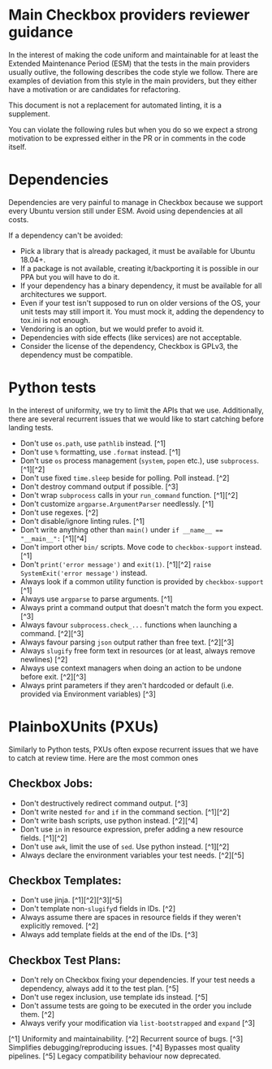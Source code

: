 # Main Checkbox providers reviewer guidance

In the interest of making the code uniform and maintainable for at least the
Extended Maintenance Period (ESM) that the tests in the main providers usually
outlive, the following describes the code style we follow. There are examples
of deviation from this style in the main providers, but they either have a
motivation or are candidates for refactoring.

This document is not a replacement for automated linting, it is a supplement.

You can violate the following rules but when you do so we expect a strong
motivation to be expressed either in the PR or in comments in the code itself.

# Dependencies

Dependencies are very painful to manage in Checkbox because we support every
Ubuntu version still under ESM. Avoid using dependencies at all costs.

If a dependency can't be avoided:
- Pick a library that is already packaged, it must be available for
Ubuntu 18.04+.
- If a package is not available, creating it/backporting it is possible in our
PPA but you will have to do it.
- If your dependency has a binary dependency, it must be available for all
architectures we support.
- Even if your test isn't supposed to run on older versions of the OS, your
unit tests may still import it. You must mock it, adding the dependency to
tox.ini is not enough.
- Vendoring is an option, but we would prefer to avoid it.
- Dependencies with side effects (like services) are not acceptable.
- Consider the license of the dependency, Checkbox is GPLv3, the dependency
must be compatible.

# Python tests

In the interest of uniformity, we try to limit the APIs that we use.
Additionally, there are several recurrent issues that we would like to start
catching before landing tests.

- Don't use `os.path`, use `pathlib` instead. [^1]
- Don't use `%` formatting, use `.format` instead. [^1]
- Don't use `os` process management (`system`, `popen` etc.), use `subprocess`. [^1][^2]
- Don't use fixed `time.sleep` beside for polling. Poll instead. [^2]
- Don't destroy command output if possible. [^3]
- Don't wrap `subprocess` calls in your `run_command` function. [^1][^2]
- Don't customize `argparse.ArgumentParser` needlessly. [^1]
- Don't use regexes. [^2]
- Don't disable/ignore linting rules. [^1]
- Don't write anything other than `main()` under `if __name__ == "__main__":` [^1][^4]
- Don't import other `bin/` scripts. Move code to `checkbox-support` instead. [^1]
- Don't `print('error message')` and `exit(1)`. [^1][^2]
`raise SystemExit('error message')` instead.
- Always look if a common utility function is provided by `checkbox-support` [^1]
- Always use `argparse` to parse arguments. [^1]
- Always print a command output that doesn't match the form you expect. [^3]
- Always favour `subprocess.check_...` functions when launching a command. [^2][^3]
- Always favour parsing `json` output rather than free text. [^2][^3]
- Always `slugify` free form text in resources (or at least, always remove
newlines) [^2]
- Always use context managers when doing an action to be undone before exit. [^2][^3]
- Always print parameters if they aren't hardcoded or default (i.e. provided
via Environment variables) [^3]

# PlainboXUnits (PXUs)

Similarly to Python tests, PXUs often expose recurrent issues that we have to
catch at review time. Here are the most common ones

## Checkbox Jobs:

- Don't destructively redirect command output. [^3]
- Don't write nested `for` and `if` in the command section. [^1][^2]
- Don't write bash scripts, use python instead. [^2][^4]
- Don't use `in` in resource expression, prefer adding a new resource fields. [^1][^2]
- Don't use `awk`, limit the use of `sed`. Use python instead. [^1][^2]
- Always declare the environment variables your test needs. [^2][^5]

## Checkbox Templates:
- Don't use jinja. [^1][^2][^3][^5]
- Don't template non-`slugify`d fields in IDs. [^2]
- Always assume there are spaces in resource fields if they weren't explicitly
removed. [^2]
- Always add template fields at the end of the IDs. [^3]

## Checkbox Test Plans:
- Don't rely on Checkbox fixing your dependencies. If your test needs a
dependency, always add it to the test plan. [^5]
- Don't use regex inclusion, use template ids instead. [^5]
- Don't assume tests are going to be executed in the order you include them. [^2]
- Always verify your modification via `list-bootstrapped` and `expand` [^3]



[^1] Uniformity and maintainability.
[^2] Recurrent source of bugs.
[^3] Simplifies debugging/reproducing issues.
[^4] Bypasses most quality pipelines.
[^5] Legacy compatibility behaviour now deprecated.
